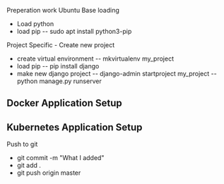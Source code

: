 Preperation work
Ubuntu
Base loading
- Load python
- load pip
-- sudo apt install python3-pip

Project Specific - Create new project
- create virtual environment
-- mkvirtualenv my_project
- load pip
-- pip install django
- make new django project
-- django-admin startproject my_project
-- python manage.py runserver


Docker Application Setup
- 

Kubernetes Application Setup
- 


Push to git
- git commit -m "What I added"
- git add .
- git push origin master